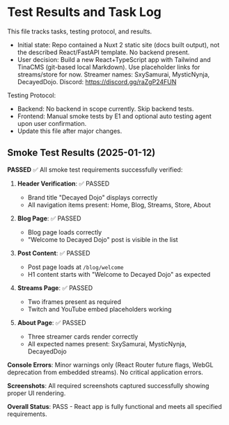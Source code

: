 # Test Results and Task Log

This file tracks tasks, testing protocol, and results.

- Initial state: Repo contained a Nuxt 2 static site (docs built output), not the described React/FastAPI template. No backend present.
- User decision: Build a new React+TypeScript app with Tailwind and TinaCMS (git-based local Markdown). Use placeholder links for streams/store for now. Streamer names: SxySamurai, MysticNynja, DecayedDojo. Discord: https://discord.gg/raZgP24FUN

Testing Protocol:
- Backend: No backend in scope currently. Skip backend tests.
- Frontend: Manual smoke tests by E1 and optional auto testing agent upon user confirmation.
- Update this file after major changes.

## Smoke Test Results (2025-01-12)

**PASSED** ✅ All smoke test requirements successfully verified:

1. **Header Verification**: ✅ PASSED
   - Brand title "Decayed Dojo" displays correctly
   - All navigation items present: Home, Blog, Streams, Store, About

2. **Blog Page**: ✅ PASSED
   - Blog page loads correctly
   - "Welcome to Decayed Dojo" post is visible in the list

3. **Post Content**: ✅ PASSED
   - Post page loads at `/blog/welcome`
   - H1 content starts with "Welcome to Decayed Dojo" as expected

4. **Streams Page**: ✅ PASSED
   - Two iframes present as required
   - Twitch and YouTube embed placeholders working

5. **About Page**: ✅ PASSED
   - Three streamer cards render correctly
   - All expected names present: SxySamurai, MysticNynja, DecayedDojo

**Console Errors**: Minor warnings only (React Router future flags, WebGL deprecation from embedded streams). No critical application errors.

**Screenshots**: All required screenshots captured successfully showing proper UI rendering.

**Overall Status**: PASS - React app is fully functional and meets all specified requirements.